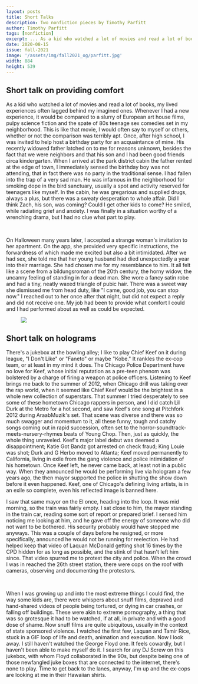 ```yaml
---
layout: posts
title: Short Talks
description: Two nonfiction pieces by Timothy Parfitt
author: Timothy Parfitt
tags: [nonfiction]
excerpt: ... As a kid who watched a lot of movies and read a lot of books, my lived experiences often lagged behind my imagined ones ...
date: 2020-08-15
issue: fall-2021
image: '/assets/img/fall2021_og/parfitt.jpg'
width: 884
height: 539
---
```



## Short talk on providing comfort

As a kid who watched a lot of movies and read a lot of books, my lived
experiences often lagged behind my imagined ones. Whenever I had a new
experience, it would be compared to a slurry of European art house
films, pulpy science fiction and the spate of 80s teenage sex comedies
set in my neighborhood. This is like that movie, I would often say to
myself or others, whether or not the comparison was terribly apt. Once,
after high school, I was invited to help host a birthday party for an
acquaintance of mine. His recently widowed father latched on to me for
reasons unknown, besides the fact that we were neighbors and that his
son and I had been good friends circa kindergarten. When I arrived at
the park district cabin the father rented at the edge of town, I
immediately sensed the birthday boy was not attending, that in fact
there was no party in the traditional sense. I had fallen into the trap
of a very sad man. He was infamous in the neighborhood for smoking dope
in the bird sanctuary, usually a spot and activity reserved for
teenagers like myself. In the cabin, he was gregarious and supplied
drugs, always a plus, but there was a sweaty desperation to whole
affair. Did I think Zach, his son, was coming? Could I get other kids to
come? He smiled, while radiating grief and anxiety. I was finally in a
situation worthy of a wrenching drama, but I had no clue what part to
play.

<br>


On Halloween many years later, I accepted a strange woman's invitation
to her apartment. On the app, she provided very specific instructions,
the forwardness of which made me excited but also a bit intimidated.
After we had sex, she told me that her young husband had died
unexpectedly a year into their marriage. She had chosen me for my
resemblance to him. It all felt like a scene from a bildungsroman of the
20th century, the horny widow, the uncanny feeling of standing in for a
dead man. She wore a fancy satin robe and had a tiny, neatly waxed
triangle of pubic hair. There was a sweet way she dismissed me from head
duty, like "I came, good job, you can stop now." I reached out to her
once after that night, but did not expect a reply and did not receive
one. My job had been to provide what comfort I could and I had performed
about as well as could be expected.


<figure class="my-5 py-3">
  <img src="{{ '/assets/img/seperator.png' | prepend: site.baseurl }}" class="d-block" style="max-height:15px;" />
</figure>


## Short talk on holograms

There's a jukebox at the bowling alley; I like to play Chief Keef on it
during league, "I Don't Like" or "Faneto" or maybe "Kobe." It rankles
the ex-cop team, or at least in my mind it does. The Chicago Police
Department have no love for Keef, whose initial reputation as a pre-teen
phenom was bolstered by a charge of firing a weapon at police officers.
Listening to Keef brings me back to the summer of 2012, when Chicago
drill was taking over the rap world, when it seemed like Chief Keef
would be the brightest in a whole new collection of superstars. That
summer I tried desperately to see some of these hometown Chicago rappers
in person, and I did catch Lil Durk at the Metro for a hot second, and
saw Keef's one song at Pitchfork 2012 during AraabMuzik's set. That
scene was diverse and there was so much swagger and momentum to it, all
these funny, tough and catchy songs coming out in rapid succession,
often set to the horror-soundtrack-meets-nursery-rhymes beats of Young
Chop. Then, just as quickly, the whole thing unraveled. Keef's major
label debut was deemed a disappointment; Katie Got Bandz got arrested on
check fraud; King Louie was shot; Durk and G Herbo moved to Atlanta;
Keef moved permanently to California, living in exile from the gang
violence and police intimidation of his hometown. Once Keef left, he
never came back, at least not in a public way. When they announced he
would be performing live via hologram a few years ago, the then mayor
supported the police in shutting the show down before it even happened.
Keef, one of Chicago's defining living artists, is in an exile so
complete, even his reflected image is banned here.

I saw that same mayor on the El once, heading into the loop. It was mid
morning, so the train was fairly empty. I sat close to him, the mayor
standing in the train car, reading some sort of report or prepared
brief. I sensed him noticing me looking at him, and he gave off the
energy of someone who did not want to be bothered. His security probably
would have stopped me anyways. This was a couple of days before he
resigned, or more specifically, announced he would not be running for
reelection. He had helped keep that video of Laquan McDonald getting
shot 16 times by the CPD hidden for as long as possible, and the stink
of that hasn't left him since. That video spurred me to protest the city
and police. When the crowd I was in reached the 26th street station,
there were cops on the roof with cameras, observing and documenting the
protestors.

<br>

When I was growing up and into the most extreme things I could find, the
way some kids are, there were whispers about snuff films, depraved and
hand-shared videos of people being tortured, or dying in car crashes, or
falling off buildings. These were akin to extreme pornography, a thing
that was so grotesque it had to be watched, if at all, in private and
with a good dose of shame. Now snuff films are quite ubiquitous, usually
in the context of state sponsored violence. I watched the first few,
Laquan and Tamir Rice, stuck in a GIF loop of life and death, animation
and execution. Now I look away. I still haven't watched the George Floyd
one. It feels cowardly, but I haven't been able to make myself do it. I
search for any DJ Screw on this jukebox, with whom Floyd collaborated in
the 90s, but despite being one of those newfangled juke boxes that are
connected to the internet, there's none to play. Time to get back to the
lanes, anyway, I'm up and the ex-cops are looking at me in their
Hawaiian shirts.

